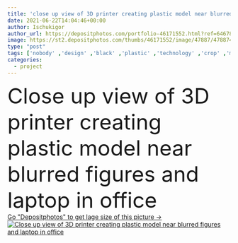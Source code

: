 ```yaml
---
title: 'close up view of 3D printer creating plastic model near blurred figures and laptop in office'
date: 2021-06-22T14:04:46+00:00
author: Ischukigor
author_url: https://depositphotos.com/portfolio-46171552.html?ref=64678756
image: https://st2.depositphotos.com/thumbs/46171552/image/47887/478874416/api_thumb_450.jpg?forcejpeg=true
type: "post"
tags: ['nobody' ,'design' ,'black' ,'plastic' ,'technology' ,'crop' ,'machine' ,'create' ,'blur' ,'office' ,'figure' ,'beige' ,'electronic' ,'work' ,'indoors' ,'project' ,'print' ,'production' ,'manufacture' ,'partial' ,'prototype' ,'triangles' ,'copy space' ,'close up' ,'no people' ,'3D printer' ,'printed model' ]
categories: 
  - project
---
```

<div aling="center">
            <font size="60"> Close up view of 3D printer creating plastic model near blurred figures and laptop in office</font>   
</div>
<div>
    <a href='https://depositphotos.com/478874416/stock-photo-close-view-printer-creating-plastic.html?ref=64678756' target=_blank > Go "Depositphotos" to get lage size of this picture ->
        <img href='https://depositphotos.com/478874416/stock-photo-close-view-printer-creating-plastic.html?ref=64678756' src='https://st2.depositphotos.com/46171552/47887/i/950/depositphotos_478874416-stock-photo-close-view-printer-creating-plastic.jpg?forcejpeg=true' alt='Close up view of 3D printer creating plastic model near blurred figures and laptop in office' >
    </a>
</div>
